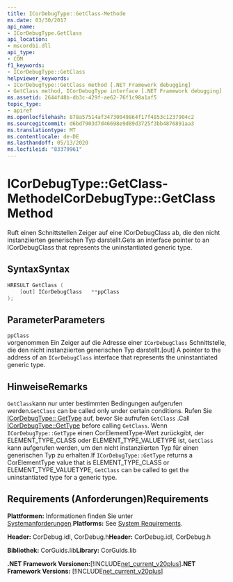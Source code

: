```yaml
---
title: ICorDebugType::GetClass-Methode
ms.date: 03/30/2017
api_name:
- ICorDebugType.GetClass
api_location:
- mscordbi.dll
api_type:
- COM
f1_keywords:
- ICorDebugType::GetClass
helpviewer_keywords:
- ICorDebugType::GetClass method [.NET Framework debugging]
- GetClass method, ICorDebugType interface [.NET Framework debugging]
ms.assetid: 2644f48b-db3c-429f-ae62-76f1c98a1af5
topic_type:
- apiref
ms.openlocfilehash: 878a57514af34730049864f17f4853c1237904c2
ms.sourcegitcommit: d6bd7903d7d46698e9d89d3725f3bb4876891aa3
ms.translationtype: MT
ms.contentlocale: de-DE
ms.lasthandoff: 05/13/2020
ms.locfileid: "83379961"
---
```

# <a name="icordebugtypegetclass-method"></a><span data-ttu-id="beef7-102">ICorDebugType::GetClass-Methode</span><span class="sxs-lookup"><span data-stu-id="beef7-102">ICorDebugType::GetClass Method</span></span>
<span data-ttu-id="beef7-103">Ruft einen Schnittstellen Zeiger auf eine ICorDebugClass ab, die den nicht instanziierten generischen Typ darstellt.</span><span class="sxs-lookup"><span data-stu-id="beef7-103">Gets an interface pointer to an ICorDebugClass that represents the uninstantiated generic type.</span></span>  
  
## <a name="syntax"></a><span data-ttu-id="beef7-104">Syntax</span><span class="sxs-lookup"><span data-stu-id="beef7-104">Syntax</span></span>  
  
```cpp  
HRESULT GetClass (  
    [out] ICorDebugClass   **ppClass  
);  
```  
  
## <a name="parameters"></a><span data-ttu-id="beef7-105">Parameter</span><span class="sxs-lookup"><span data-stu-id="beef7-105">Parameters</span></span>  
 `ppClass`  
 <span data-ttu-id="beef7-106">vorgenommen Ein Zeiger auf die Adresse einer `ICorDebugClass` Schnittstelle, die den nicht instanziierten generischen Typ darstellt.</span><span class="sxs-lookup"><span data-stu-id="beef7-106">[out] A pointer to the address of an `ICorDebugClass` interface that represents the uninstantiated generic type.</span></span>  
  
## <a name="remarks"></a><span data-ttu-id="beef7-107">Hinweise</span><span class="sxs-lookup"><span data-stu-id="beef7-107">Remarks</span></span>  
 <span data-ttu-id="beef7-108">`GetClass`kann nur unter bestimmten Bedingungen aufgerufen werden.</span><span class="sxs-lookup"><span data-stu-id="beef7-108">`GetClass` can be called only under certain conditions.</span></span> <span data-ttu-id="beef7-109">Rufen Sie [ICorDebugType:: GetType](icordebugtype-gettype-method.md) auf, bevor Sie aufrufen `GetClass` .</span><span class="sxs-lookup"><span data-stu-id="beef7-109">Call [ICorDebugType::GetType](icordebugtype-gettype-method.md) before calling `GetClass`.</span></span> <span data-ttu-id="beef7-110">Wenn `ICorDebugType::GetType` einen CorElementType-Wert zurückgibt, der ELEMENT_TYPE_CLASS oder ELEMENT_TYPE_VALUETYPE ist, `GetClass` kann aufgerufen werden, um den nicht instanziierten Typ für einen generischen Typ zu erhalten.</span><span class="sxs-lookup"><span data-stu-id="beef7-110">If `ICorDebugType::GetType` returns a CorElementType value that is ELEMENT_TYPE_CLASS or ELEMENT_TYPE_VALUETYPE, `GetClass` can be called to get the uninstantiated type for a generic type.</span></span>  
  
## <a name="requirements"></a><span data-ttu-id="beef7-111">Requirements (Anforderungen)</span><span class="sxs-lookup"><span data-stu-id="beef7-111">Requirements</span></span>  
 <span data-ttu-id="beef7-112">**Plattformen:** Informationen finden Sie unter [Systemanforderungen](../../get-started/system-requirements.md).</span><span class="sxs-lookup"><span data-stu-id="beef7-112">**Platforms:** See [System Requirements](../../get-started/system-requirements.md).</span></span>  
  
 <span data-ttu-id="beef7-113">**Header:** CorDebug.idl, CorDebug.h</span><span class="sxs-lookup"><span data-stu-id="beef7-113">**Header:** CorDebug.idl, CorDebug.h</span></span>  
  
 <span data-ttu-id="beef7-114">**Bibliothek:** CorGuids.lib</span><span class="sxs-lookup"><span data-stu-id="beef7-114">**Library:** CorGuids.lib</span></span>  
  
 <span data-ttu-id="beef7-115">**.NET Framework Versionen:**[!INCLUDE[net_current_v20plus](../../../../includes/net-current-v20plus-md.md)]</span><span class="sxs-lookup"><span data-stu-id="beef7-115">**.NET Framework Versions:** [!INCLUDE[net_current_v20plus](../../../../includes/net-current-v20plus-md.md)]</span></span>
